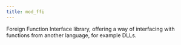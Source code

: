 ```yaml
---
title: mod_ffi
---
```


Foreign Function Interface library, offering a way of interfacing with functions from another language, for example DLLs.
